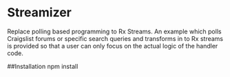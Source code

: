 # Streamizer

Replace polling based programming to Rx Streams. An example which polls Craigslist forums or specific search queries and transforms in to Rx streams is provided so that a user can only focus on the actual logic of the handler code.

##Installation
npm install

